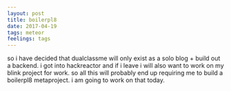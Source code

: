 ```yaml
---
layout: post
title: boilerpl8
date: 2017-04-19
tags: meteor
feelings: tags
---
```


so i have decided that dualclassme will only exist as a solo blog + build out a backend. i got into hackreactor and if i leave i will also want to work on my blink project for work. so all this will probably end up requiring me to build a boilerpl8 metaproject. i am going to work on that today.

